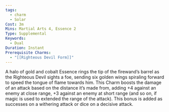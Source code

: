 ```yaml
---
tags:
  - charm
  - Solar
Cost: 3m
Mins: Martial Arts 4, Essence 2
Type: Supplemental
Keywords:
  - Dual
Duration: Instant
Prerequisite Charms:
  - "[[Righteous Devil Form]]"
---
```

A halo of gold and cobalt Essence rings the tip of the firewand’s barrel as the Righteous Devil sights a foe, sending six golden wings spiraling forward to speed the tongue of flame towards him. This Charm boosts the damage of an attack based on the distance it’s made from, adding +4 against an enemy at close range, +3 against an enemy at short range (and so on, if magic is used to extended the range of the attack). This bonus is added as successes on a withering attack or dice on a decisive attack.